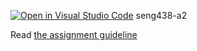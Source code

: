[![Open in Visual Studio Code](https://classroom.github.com/assets/open-in-vscode-718a45dd9cf7e7f842a935f5ebbe5719a5e09af4491e668f4dbf3b35d5cca122.svg)](https://classroom.github.com/online_ide?assignment_repo_id=13712146&assignment_repo_type=AssignmentRepo)
seng438-a2

Read [the assignment guideline](seng438-a2.md) 
